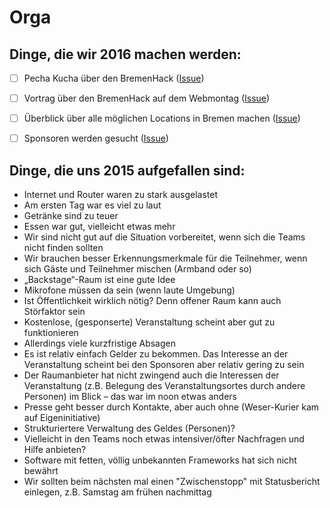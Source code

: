 # Orga

## Dinge, die wir 2016 machen werden:
- [ ] Pecha Kucha über den BremenHack ([Issue](https://github.com/Bremenhack/Orga/issues/7#issuecomment-170352599))
- [ ] Vortrag über den BremenHack auf dem Webmontag ([Issue](https://github.com/Bremenhack/Orga/issues/7#issuecomment-170352635))
- [ ] Überblick über alle möglichen Locations in Bremen machen ([Issue](https://github.com/Bremenhack/Orga/issues/8))
- [ ] Sponsoren werden gesucht ([Issue](https://github.com/Bremenhack/Orga/issues/9))
 

## Dinge, die uns 2015 aufgefallen sind:
- Internet und Router waren zu stark ausgelastet
- Am ersten Tag war es viel zu laut
- Getränke sind zu teuer
- Essen war gut, vielleicht etwas mehr
- Wir sind nicht gut auf die Situation vorbereitet, wenn sich die Teams nicht finden sollten
- Wir brauchen besser Erkennungsmerkmale für die Teilnehmer, wenn sich Gäste und Teilnehmer mischen (Armband oder so)
- „Backstage“-Raum ist eine gute Idee
- Mikrofone müssen da sein (wenn laute Umgebung)
- Ist Öffentlichkeit wirklich nötig? Denn offener Raum kann auch Störfaktor sein
- Kostenlose, (gesponserte) Veranstaltung scheint aber gut zu funktionieren
- Allerdings viele kurzfristige Absagen
- Es ist relativ einfach Gelder zu bekommen. Das Interesse an der Veranstaltung scheint bei den Sponsoren aber relativ gering zu sein
- Der Raumanbieter hat nicht zwingend auch die Interessen der Veranstaltung (z.B. Belegung des Veranstaltungsortes durch andere Personen) im Blick – das war im noon etwas anders
- Presse geht besser durch Kontakte, aber auch ohne (Weser-Kurier kam auf Eigeninitiative)
- Strukturiertere Verwaltung des Geldes (Personen)?
- Vielleicht in den Teams noch etwas intensiver/öfter Nachfragen und Hilfe anbieten?
- Software mit fetten, völlig unbekannten Frameworks hat sich nicht bewährt
- Wir sollten beim nächsten mal einen "Zwischenstopp" mit Statusbericht einlegen, z.B. Samstag am frühen nachmittag
